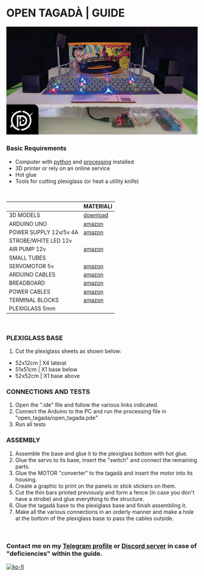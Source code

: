 # OPEN TAGADÀ | GUIDE

![image](img-tagada.png)

### Basic Requirements
- Computer with [python](https://www.python.org) and [processing](https://processing.org/) installed
- 3D printer or rely on an online service
- Hot glue
- Tools for cutting plexiglass (or heat a utility knife)
<br>

| | MATERIALI |
|-------------|-----------|
| 3D MODELS | [download](https://cults3d.com/en/3d-model/architecture/open-tagada) |
| ARDUINO UNO | [amazon](https://amzn.eu/d/0O53TD6) |
| POWER SUPPLY 12v/5v 4A | [amazon](https://amzn.eu/d/ekmAp1X) |
| STROBE/WHITE LED 12v | |
| AIR PUMP 12v | [amazon](https://amzn.eu/d/i67ArNd) |
| SMALL TUBES | |
| SERVOMOTOR 5v | [amazon](https://amzn.eu/d/1QBp1nV) |
| ARDUINO CABLES | [amazon](https://amzn.eu/d/gUC4ACc) |
| BREADBOARD | [amazon](https://amzn.eu/d/g0E0IIw) |
| POWER CABLES | [amazon](https://amzn.eu/d/3s9BbMa) |
| TERMINAL BLOCKS | [amazon](https://amzn.eu/d/3s9BbMa) |
| PLEXIGLASS 5mm | |
<br>

### PLEXIGLASS BASE
1. Cut the plexiglass sheets as shown below:
- 52x12cm | X4 lateral
- 51x51cm | X1 base below
- 52x52cm | X1 base above

### CONNECTIONS AND TESTS
1. Open the ".ide" file and follow the various links indicated.
2. Connect the Arduino to the PC and run the processing file in "open_tagada/open_tagada.pde"
3. Run all tests

### ASSEMBLY
1. Assemble the base and glue it to the plexiglass bottom with hot glue.
2. Glue the servo to its base, insert the "switch" and connect the remaining parts.
3. Glue the MOTOR "converter" to the tagadà and insert the motor into its housing.
4. Create a graphic to print on the panels or stick stickers on them.
5. Cut the thin bars printed previously and form a fence (in case you don't have a strobe) and glue everything to the structure.
6. Glue the tagadà base to the plexiglass base and finish assembling it.
7. Make all the various connections in an orderly manner and make a hole at the bottom of the plexiglass base to pass the cables outside.

<br>

### Contact me on my [Telegram profile](http://t.me/denilson_p) or [Discord server](discord.gg/TTB5pUzfjG) in case of "deficiencies" within the guide.
[![ko-fi](https://ko-fi.com/img/githubbutton_sm.svg)](https://ko-fi.com/K3K6ZARHD)
